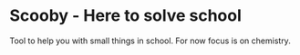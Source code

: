 # Scooby - Here to solve school
Tool to help you with small things in school. For now focus is on chemistry.
